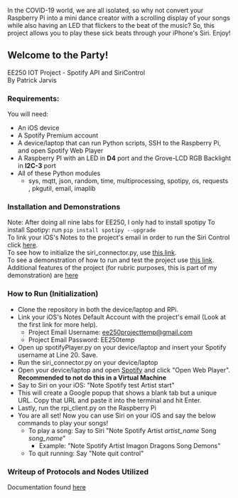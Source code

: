In the COVID-19 world, we are all isolated, so why not convert your Raspberry Pi into a mini dance creator with a scrolling display of your songs while also having an LED that flickers to the beat of the music? So, this project allows you to play these sick beats through your iPhone's Siri. Enjoy!

## Welcome to the Party!
EE250 IOT Project - Spotify API and SiriControl\
By Patrick Jarvis

### Requirements:
You will need:
- An iOS device
- A Spotify Premium account
- A device/laptop that can run Python scripts, SSH to the Raspberry Pi, and open Spotify Web Player
- A Raspberry PI with an LED in **D4** port and the Grove-LCD RGB Backlight in **I2C-3** port
- All of these Python modules
   - sys, mqtt, json, random, time, multiprocessing, spotipy, os, requests , pkgutil, email, imaplib

### Installation and Demonstrations
Note: After doing all nine labs for EE250, I only had to install spotipy
To install Spotipy: run `pip install spotipy --upgrade`\
To link your iOS's Notes to the project's email in order to run the Siri Control click [here](https://drive.google.com/file/d/1wRCpC8f-u29_QZx1BR_u3eci0t-CyRIV/view?usp=sharing).\
To see how to initialize the siri_connector.py, use [this link](https://drive.google.com/file/d/16qXkwm7uudCAdTCI-L9hDtE_yDg3GhUK/view?usp=sharing).\
To see a demonstration of how to run and test the project use [this link](https://drive.google.com/file/d/1NCj5qbpdBkFYDYdTS05wmRlo0hEg2a_6/view?usp=sharing).\
Additional features of the project (for rubric purposes, this is part of my demonstration) are [here](https://drive.google.com/file/d/16or9nAcAfTbg3WXOBbrZLWkcEawUp_qw/view?usp=sharing)

### How to Run (Initialization)
- Clone the repository in both the device/laptop and RPi.
- Link your iOS's Notes Default Account with the project's email (Look at the first link for more help).
  - Project Email Username: ee250projecttemp@gmail.com
  - Project Email Password: EE250temp
- Open up spotifyPlayer.py on your device/laptop and insert your Spotify username at Line 20. Save.
- Run the siri_connector.py on your device/laptop
- Open your device/laptop and open [Spotify](spotify.com) and click "Open Web Player". **Recommended to not do this in a Virtual Machine**
- Say to Siri on your iOS: "Note Spotify test Artist start"
- This will create a Google popup that shows a blank tab but a unique URL. Copy that URL and paste it into the terminal and hit Enter.
- Lastly, run the rpi_client.py on the Raspberry Pi
- You are all set! Now you can use Siri on your iOS and say the below commands to play your songs!
  - To play a song: Say to Siri "Note Spotify Artist *artist_name* Song *song_name*"
    - Example: "Note Spotify Artist Imagon Dragons Song Demons"
  - To quit running: Say "Note quit control"
  
### Writeup of Protocols and Nodes Utilized
Documentation found [here](https://docs.google.com/document/d/1AVjEMhZv4gkq3RwCr8Rqr1_Q0uC9sA6JXzk58-4u1Vo/edit?usp=sharing)
